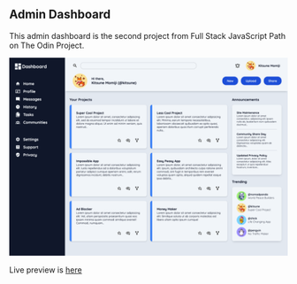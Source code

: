 ## Admin Dashboard

This admin dashboard is the second project from Full Stack JavaScript Path on The Odin Project.

![admin-dashboard](./assets/images/admin-dashboard.png "Admin Dashboard's Image")

Live preview is [here](https://cansubaydar.github.io/admin-dashboard/)